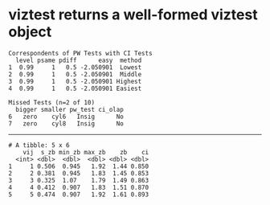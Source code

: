 # viztest returns a well-formed viztest object

    
    Correspondents of PW Tests with CI Tests
      level psame pdiff      easy  method
    1  0.99     1   0.5 -2.050901  Lowest
    2  0.99     1   0.5 -2.050901  Middle
    3  0.99     1   0.5 -2.050901 Highest
    4  0.99     1   0.5 -2.050901 Easiest
    
    Missed Tests (n=2 of 10)
      bigger smaller pw_test ci_olap
    6   zero    cyl6   Insig      No
    7   zero    cyl8   Insig      No

---

    # A tibble: 5 x 6
        vij  s_zb min_zb max_zb    zb    ci
      <int> <dbl>  <dbl>  <dbl> <dbl> <dbl>
    1     1 0.506  0.945   1.92  1.44 0.850
    2     2 0.381  0.945   1.83  1.45 0.853
    3     3 0.325  1.07    1.79  1.49 0.863
    4     4 0.412  0.907   1.83  1.51 0.870
    5     5 0.474  0.907   1.92  1.61 0.893

